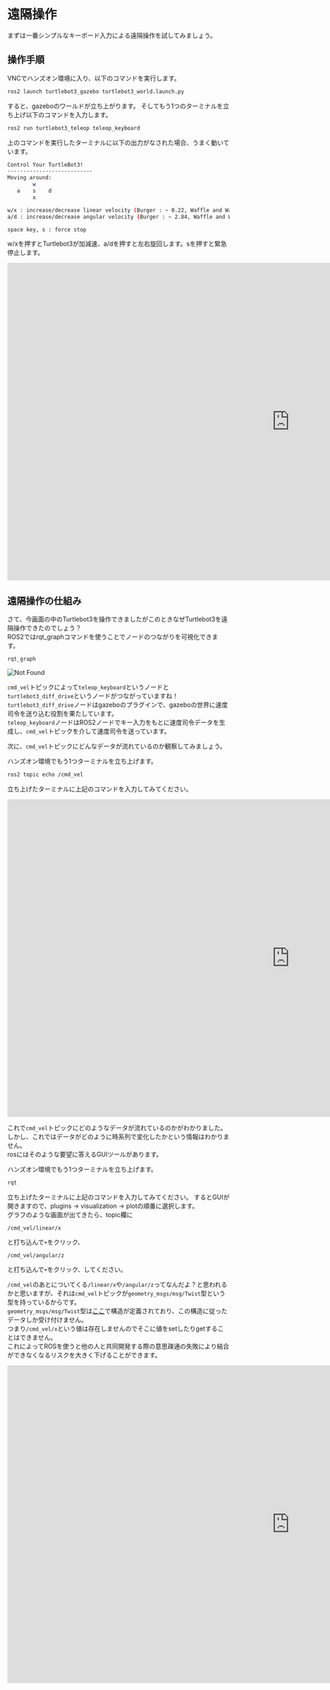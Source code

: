 # 遠隔操作

まずは一番シンプルなキーボード入力による遠隔操作を試してみましょう。

## 操作手順
VNCでハンズオン環境に入り、以下のコマンドを実行します。

```bash
ros2 launch turtlebot3_gazebo turtlebot3_world.launch.py
```

すると、gazeboのワールドが立ち上がります。
そしてもう1つのターミナルを立ち上げ以下のコマンドを入力します。

```bash
ros2 run turtlebot3_teleop teleop_keyboard
```

上のコマンドを実行したターミナルに以下の出力がなされた場合、うまく動いています。

```bash
Control Your TurtleBot3!
---------------------------
Moving around:
        w
   a    s    d
        x

w/x : increase/decrease linear velocity (Burger : ~ 0.22, Waffle and Waffle Pi : ~ 0.26)
a/d : increase/decrease angular velocity (Burger : ~ 2.84, Waffle and Waffle Pi : ~ 1.82)

space key, s : force stop
```

w/xを押すとTurtlebot3が加減速、a/dを押すと左右旋回します。sを押すと緊急停止します。

<iframe width="1280" height="720" src="https://www.youtube.com/embed/CWrNiMq1AWo" title="YouTube video player" frameborder="0" allow="accelerometer; autoplay; clipboard-write; encrypted-media; gyroscope; picture-in-picture; web-share" allowfullscreen></iframe>

## 遠隔操作の仕組み

さて、今画面の中のTurtlebot3を操作できましたがこのときなぜTurtlebot3を遠隔操作できたのでしょう？  
ROS2ではrqt_graphコマンドを使うことでノードのつながりを可視化できます。  

```bash
rqt_graph
```

![Not Found](images/rqt_graph_teleop.png)

`cmd_vel`トピックによって`teleop_keyboard`というノードと`turtlebot3_diff_drive`というノードがつながっていますね！  
`turtlebot3_diff_drive`ノードはgazeboのプラグインで、gazeboの世界に速度司令を送り込む役割を果たしています。  
`teleop_keyboard`ノードはROS2ノードでキー入力をもとに速度司令データを生成し、`cmd_vel`トピックを介して速度司令を送っています。

次に、`cmd_vel`トピックにどんなデータが流れているのか観察してみましょう。

ハンズオン環境でもう1つターミナルを立ち上げます。

```bash
ros2 topic echo /cmd_vel
```

立ち上げたターミナルに上記のコマンドを入力してみてください。

<iframe width="1280" height="720" src="https://www.youtube.com/embed/QopHoVg2i3A" title="YouTube video player" frameborder="0" allow="accelerometer; autoplay; clipboard-write; encrypted-media; gyroscope; picture-in-picture; web-share" allowfullscreen></iframe>

これで`cmd_vel`トピックにどのようなデータが流れているのかがわかりました。  
しかし、これではデータがどのように時系列で変化したかという情報はわかりません。  
rosにはそのような要望に答えるGUIツールがあります。

ハンズオン環境でもう1つターミナルを立ち上げます。

```bash
rqt
```

立ち上げたターミナルに上記のコマンドを入力してみてください。
するとGUIが開きますので、plugins -> visualization -> plotの順番に選択します。  
グラフのような画面が出てきたら、topic欄に

```
/cmd_vel/linear/x
```

と打ち込んで`+`をクリック、

```
/cmd_vel/angular/z
```

と打ち込んで`+`をクリック、してください。

`/cmd_vel`のあとについてくる`/linear/x`や`/angular/z`ってなんだよ？と思われるかと思いますが、それは`cmd_vel`トピックが`geometry_msgs/msg/Twist`型という型を持っているからです。  
`geometry_msgs/msg/Twist`型は[ここ](https://github.com/ros2/common_interfaces/blob/rolling/geometry_msgs/msg/Twist.msg)で構造が定義されており、この構造に従ったデータしか受け付けません。  
つまり`/cmd_vel/x`という値は存在しませんのでそこに値をsetしたりgetすることはできません。  
これによってROSを使うと他の人と共同開発する際の意思疎通の失敗により結合ができなくなるリスクを大きく下げることができます。  

<iframe width="1280" height="720" src="https://www.youtube.com/embed/mh2JlbrpQic" title="YouTube video player" frameborder="0" allow="accelerometer; autoplay; clipboard-write; encrypted-media; gyroscope; picture-in-picture; web-share" allowfullscreen></iframe>

